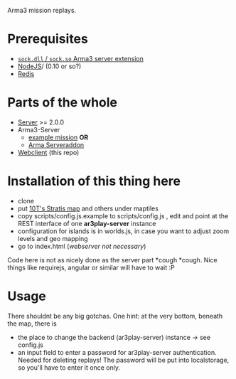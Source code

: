 Arma3 mission replays.

# Prerequisites

* [`sock.dll` / `sock.so` Arma3 server extension](http://forums.bistudio.com/showthread.php?178327-Node-js-Extension-for-Arma-3-%28sock-sqf-sock-dll-sock-rpc%29)
* [NodeJS](https://nodejs.org)/ (0.10 or so?)
* [Redis](http://redis.io/)

# Parts of the whole

* [Server](https://github.com/gruppe-adler/ar3play-server) >= 2.0.0
* Arma3-Server
	* [example mission](https://github.com/gruppe-adler/ar3play-examplemission.stratis) **OR**
	* [Arma Serveraddon](https://github.com/gruppe-adler/ar3play-addon)
* [Webclient](https://github.com/gruppe-adler/ar3play-web) (this repo)

# Installation of this thing here

* clone
* put [10T's Stratis map](http://forums.bistudio.com/showthread.php?178671-Tiled-maps-Google-maps-compatible-%28WIP%29) and others under maptiles
* copy scripts/config.js.example to scripts/config.js , edit and point at the REST interface of one **ar3play-server** instance
* configuration for islands is in worlds.js, in case you want to adjust zoom levels and geo mapping
* go to index.html (*webserver not necessary*)

Code here is not as nicely done as the server part *cough *cough. 
Nice things like requirejs, angular or similar will have to wait :P

# Usage

There shouldnt be any big gotchas. One hint: at the very bottom, beneath the map, there is 
* the place to change the backend (ar3play-server) instance -> see config.js
* an input field to enter a password for ar3play-server authentication. Needed for deleting replays! The password will be put into localstorage, so you'll have to enter it once only.
